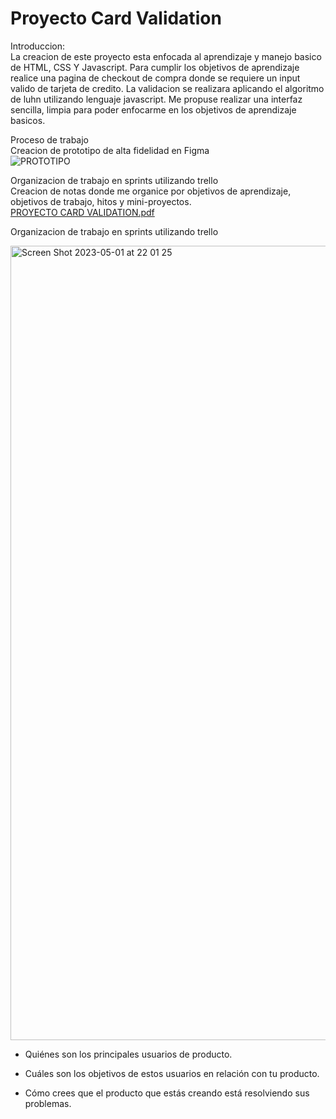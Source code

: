 <h1>Proyecto Card Validation </h1>
Introduccion: <br>
La creacion de este proyecto esta enfocada al aprendizaje y manejo basico de HTML, CSS Y Javascript.
Para cumplir los objetivos de aprendizaje realice una pagina de checkout de compra donde se requiere un input valido de tarjeta de credito.
La validacion se realizara aplicando el algoritmo de luhn utilizando lenguaje javascript. 
Me propuse realizar una interfaz sencilla, limpia para poder enfocarme en los objetivos de aprendizaje basicos.

Proceso de trabajo<br>
Creacion de prototipo de alta fidelidad en Figma <br>
![PROTOTIPO](https://user-images.githubusercontent.com/130104127/235562473-91d28d91-c324-44ba-a450-ef4463bfea4e.png) <br>


Organizacion de trabajo en sprints utilizando trello <br>
Creacion de notas donde me organice por objetivos de aprendizaje, objetivos de trabajo, hitos y mini-proyectos.<br>
[PROYECTO CARD VALIDATION.pdf](https://github.com/verocornejo/Proyecto-Card-Validation/files/11398517/PROYECTO.CARD.VALIDATION.pdf)

Organizacion de trabajo en sprints utilizando trello <br>

<img width="1271" alt="Screen Shot 2023-05-01 at 22 01 25" src="https://user-images.githubusercontent.com/130104127/235563072-fcaf57b8-aeb8-42ef-bbe6-30a4149971ae.png">

* Quiénes son los principales usuarios de producto.


* Cuáles son los objetivos de estos usuarios en relación con tu producto.



* Cómo crees que el producto que estás creando está resolviendo sus problemas.
